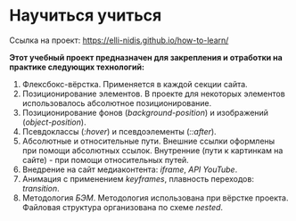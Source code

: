 # Научиться учиться

Ссылка на проект: https://elli-nidis.github.io/how-to-learn/


__Этот учебный проект предназначен для закрепления и отработки на практике следующих технологий:__

1. Флексбокс-вёрстка. Применяется в каждой секции сайта.
2. Позиционирование элементов. В проекте для некоторых элементов использовалось абсолютное позиционирование.
3. Позиционирование фонов (*background-position*) и изображений (*object-position*).
4. Псевдоклассы (*:hover*) и псевдоэлементы (*::after*).
5. Абсолютные и относительные пути. Внешние ссылки оформлены при помощи абсолютных ссылок. Внутренние (пути к картинкам на сайте) - при помощи относительных путей.
6. Внедрение на сайт медиаконтента: *iframe*, *API YouTube*.
7. Анимация с применением *keyframes*, плавность переходов: *transition*.
8. Методология *БЭМ*. Методология использована при вёрстке проекта. Файловая структура организована по схеме *nested*.
